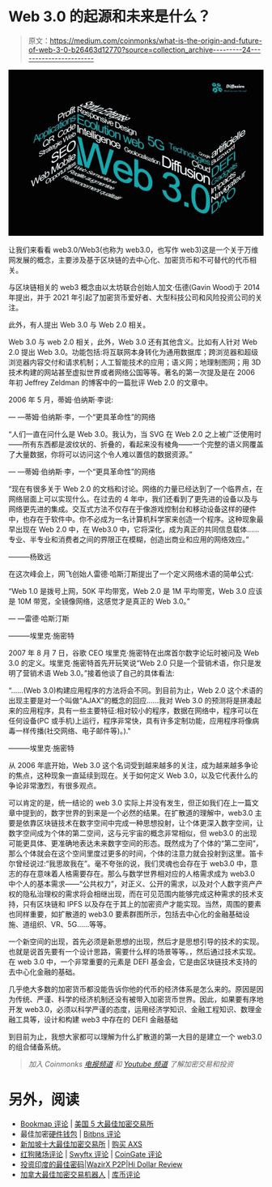 # Web 3.0 的起源和未来是什么？

> 原文：<https://medium.com/coinmonks/what-is-the-origin-and-future-of-web-3-0-b26463d12770?source=collection_archive---------24----------------------->

![](img/4c246387fc4bed8565b8f8a0e404df14.png)

让我们来看看 web3.0/Web3(也称为 web3.0，也写作 web3)这是一个关于万维网发展的概念，主要涉及基于区块链的去中心化、加密货币和不可替代的代币相关。

与区块链相关的 web3 概念由以太坊联合创始人加文·伍德(Gavin Wood)于 2014 年提出，并于 2021 年引起了加密货币爱好者、大型科技公司和风险投资公司的关注。

此外，有人提出 Web 3.0 与 Web 2.0 相关。

Web 3.0 与 web 2.0 相关，此外，Web 3.0 还有其他含义。比如有人针对 Web 2.0 提出 Web 3.0。功能包括:将互联网本身转化为通用数据库；跨浏览器和超级浏览器内容交付和请求机制；人工智能技术的应用；语义网；地理制图网；用 3D 技术构建的网站甚至虚拟世界或者网络公国等等。著名的第一次提及是在 2006 年初 Jeffrey Zeldman 的博客中的一篇批评 Web 2.0 的文章中。

2006 年 5 月，蒂姆·伯纳斯·李说:

— —蒂姆·伯纳斯·李，一个“更具革命性”的网络

“人们一直在问什么是 Web 3.0。我认为，当 SVG 在 Web 2.0 之上被广泛使用时——所有东西都是波纹状的、折叠的，看起来没有棱角——一个完整的语义网覆盖了大量数据，你将可以访问这个令人难以置信的数据资源。”

— —蒂姆·伯纳斯·李，一个“更具革命性”的网络

“现在有很多关于 Web 2.0 的文档和讨论。网络的力量已经达到了一个临界点，在网络层面上可以实现什么。在过去的 4 年中，我们还看到了更先进的设备以及与网络更先进的集成。交互式方法不仅存在于像游戏控制台和移动设备这样的硬件中，也存在于软件中。你不必成为一名计算机科学家来创造一个程序。这种现象最早出现在 Web 2.0 中，在 Web3.0 中，它将深化，成为真正的共同信息载体……专业、半专业和消费者之间的界限正在模糊，创造出商业和应用的网络效应。”

———杨致远

在这次峰会上，网飞创始人雷德·哈斯汀斯提出了一个定义网络术语的简单公式:

“Web 1.0 是拨号上网，50K 平均带宽，Web 2.0 是 1M 平均带宽，Web 3.0 应该是 10M 带宽，全镜像网络，这感觉才是真正的 Web 3.0。”

— —雷德·哈斯汀斯

———埃里克·施密特

2007 年 8 月 7 日，谷歌 CEO 埃里克·施密特在出席首尔数字论坛时被问及 Web 3.0 的定义。埃里克·施密特首先开玩笑说“Web 2.0 只是一个营销术语，你只是发明了营销术语 Web 3.0。”接着他谈了自己的具体看法:

“……(Web 3.0)构建应用程序的方法将会不同。到目前为止，Web 2.0 这个术语的出现主要是对一个叫做“AJAX”的概念的回应……我对 Web 3.0 的预测将是拼凑起来的应用程序，具有一些主要特征:相对较小的程序，数据在网络中，程序可以在任何设备(PC 或手机)上运行，程序非常快，具有许多定制功能，应用程序将像病毒一样传播(社交网络、电子邮件等)。)."

———埃里克·施密特

从 2006 年底开始，Web 3.0 这个名词受到越来越多的关注，成为越来越多争论的焦点，这种现象一直延续到现在。关于如何定义 Web 3.0，以及它代表什么的争论非常激烈，有很多观点。

可以肯定的是，统一结论的 web 3.0 实际上并没有发生，但正如我们在上一篇文章中提到的，数字世界的到来是一个必然的结果。在扩散道的理解中，web3.0 主要是依靠区块链技术在数字空间中完成一种思想投射，让个体更深入数字空间，让数字空间成为个体的第二空间，这与元宇宙的概念非常相似，但 web3.0 的出现可能更具体、更准确地表达未来数字空间的形态。既然成为了个体的“第二空间”，那么个体就会在这个空间里度过更多的时间，个体的注意力就会投射到这里。笛卡尔曾经说过:“我思故我在”。毫不夸张的说，我们灵魂也会存在于 web3.0 中，意志的存在意味着人格需要存在。那么与数学世界相对应的人格需求成为 web3.0 中个人的基本需求——“公共权力”，对正义、公开的需求，以及对个人数字资产产权的隐私治理权的需求将会相继出现，而在可见范围内能够完成这种需求的技术支持，只有区块链和 IPFS 以及存在于其上的加密资产才能实现。当然，周围的要素也同样重要，如扩散道的 web3.0 要素群图所示，包括去中心化的金融基础设施、道组织、VR、5G……等等。

一个新空间的出现，首先必须是新思想的出现，然后才是思想引导的技术的实现。也就是说首先要有一个设计思路，需要什么样的场景等等。，然后通过技术实现。在 web 3.0 中，一个非常重要的元素是 DEFI 基金会，它是由区块链技术支持的去中心化金融的基础。

几乎绝大多数的加密货币都没能告诉你他的代币的经济体系是怎么来的。原因是因为传统、严谨、科学的经济机制还没有被带入加密货币世界。因此，如果要有序地开发 web3.0，必须以科学严谨的态度，运用经济学知识、金融工程知识、数理金融工具等，设计和构建 web3 中存在的 DEFI 金融基础

到目前为止，我想大家都可以理解为什么扩散道的第一大目的是建立一个 web3.0 的组合储备系统。

> *加入 Coinmonks* [*电报频道*](https://t.me/coincodecap) *和* [*Youtube 频道*](https://www.youtube.com/c/coinmonks/videos) *了解加密交易和投资*

# 另外，阅读

*   [Bookmap 评论](https://coincodecap.com/bookmap-review-2021-best-trading-software) | [美国 5 大最佳加密交易所](https://coincodecap.com/crypto-exchange-usa)
*   最佳加密[硬件钱包](/coinmonks/hardware-wallets-dfa1211730c6) | [Bitbns 评论](/coinmonks/bitbns-review-38256a07e161)
*   [新加坡十大最佳加密交易所](https://coincodecap.com/crypto-exchange-in-singapore) | [购买 AXS](https://coincodecap.com/buy-axs-token)
*   [红狗赌场评论](https://coincodecap.com/red-dog-casino-review) | [Swyftx 评论](https://coincodecap.com/swyftx-review) | [CoinGate 评论](https://coincodecap.com/coingate-review)
*   [投资印度的最佳密码](https://coincodecap.com/best-crypto-to-invest-in-india-in-2021)|[WazirX P2P](https://coincodecap.com/wazirx-p2p)|[Hi Dollar Review](https://coincodecap.com/hi-dollar-review)
*   [加拿大最佳加密交易机器人](https://coincodecap.com/5-best-crypto-trading-bots-in-canada) | [库币评论](https://coincodecap.com/kucoin-review)